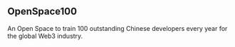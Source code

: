 ## OpenSpace100

An Open Space to train 100 outstanding Chinese developers every year for the global Web3 industry.



